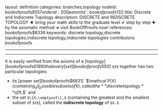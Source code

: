 layout: definition
categories: branches,topology
nodeid: bookofproofs$8557
orderid: 200
parentid: bookofproofs$132
title: Discrete and Indiscrete Topology
description: DISCRETE and INDISCRETE TOPOLOGY ★ bring your math skills to the graduate level ✔ step by step ✚ by the axiomatic method ➜ visit BookOfProofs now!
references: bookofproofs$8336
keywords: discrete topology,discrete topologies,indiscrete topology,indiscrete topologies
contributors: bookofproofs

---


---

It is easily verified from the axioms of a [topology][bookofproofs$6189] that every  [set][bookofproofs$550] `$X$` together has two particular topologies:

* its [power set][bookofproofs$6831] `$\mathcal P(X)$` (containing _all_ possible subsets of `$X$`), called the **discrete topology** of `$X,$` and
* the set `$\{X,\emptyset\},$` (containing the greatest and the smallest subset of `$X$`), called the **indiscrete topology** of `$X.$`
